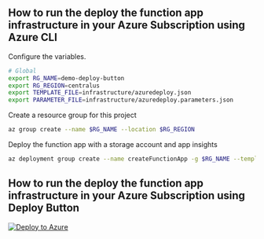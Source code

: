
## How to run the deploy the function app infrastructure in your Azure Subscription using Azure CLI


Configure the variables.

```bash
# Global
export RG_NAME=demo-deploy-button
export RG_REGION=centralus
export TEMPLATE_FILE=infrastructure/azuredeploy.json
export PARAMETER_FILE=infrastructure/azuredeploy.parameters.json

```

Create a resource group for this project

```bash
az group create --name $RG_NAME --location $RG_REGION
```

Deploy the function app with a storage account and app insights 

```bash
az deployment group create --name createFunctionApp -g $RG_NAME --template-file $TEMPLATE_FILE --parameters $PARAMETER_FILE
```

## How to run the deploy the function app infrastructure in your Azure Subscription using Deploy Button

[![Deploy to Azure](https://aka.ms/deploytoazurebutton)](https://portal.azure.com/#create/Microsoft.Template/uri/https%3A%2F%2Fraw.githubusercontent.com%2Fjmasengeshomsft%2Fpoc-table-storage-api-deploy-button%2Fmain%2Finfrastructure%2Fazuredeploy.json)
